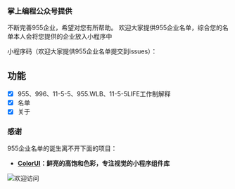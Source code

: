 ### 掌上编程公众号提供

不断完善955企业，希望对您有所帮助。
欢迎大家提供955企业名单，综合您的名单本人会将您提供的企业放入小程序中

小程序码（欢迎大家提供955企业名单提交到issues）：

## 功能

- [x] 955、996、11-5-5、955.WLB、11-5-5LIFE工作制解释
- [x] 名单
- [x] 关于

### 感谢

955企业名单的诞生离不开下面的项目：

- **[ColorUI](https://github.com/weilanwl/ColorUI)：鲜亮的高饱和色彩，专注视觉的小程序组件库**

![欢迎访问](http://image.codingce.com.cn/blog/zhangshangbiancheng.jpg)
